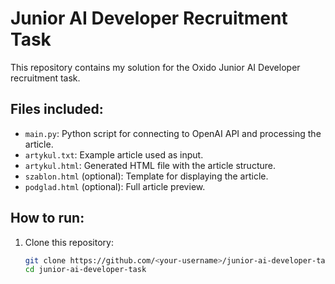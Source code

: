 # Junior AI Developer Recruitment Task

This repository contains my solution for the Oxido Junior AI Developer recruitment task.

## Files included:
- `main.py`: Python script for connecting to OpenAI API and processing the article.
- `artykul.txt`: Example article used as input.
- `artykul.html`: Generated HTML file with the article structure.
- `szablon.html` (optional): Template for displaying the article.
- `podglad.html` (optional): Full article preview.

## How to run:
1. Clone this repository:
   ```bash
   git clone https://github.com/<your-username>/junior-ai-developer-task.git
   cd junior-ai-developer-task
